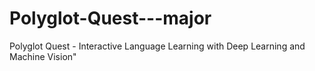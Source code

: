 # Polyglot-Quest---major
Polyglot Quest - Interactive Language Learning with Deep Learning and Machine Vision"
